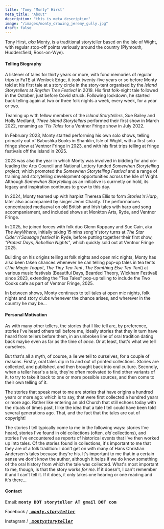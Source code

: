 ```yaml
---
title: 'Tony "Monty" Hirst'
meta_title: "About"
description: "this is meta description"
image: "/images/monty_drawing_jeremy_gully.jpg"
draft: false
---
```


Tony Hirst, *aka* Monty, is a traditional storyteller based on the Isle of Wight, with regular stop-off points variously around the country (Plymouth, Huddersfield, Ross-on-Wye).

#### Telling Biography

A listener of tales for thirty years or more, with fond memories of regular trips to FaTE at Wenlock Edge, it took twenty-five years or so before Monty told at his first tale at a story circle in the story-tent organised by the *Island Storytellers* at *Rhythm Tree Festival* in 2019. His first folk-night tale followed in the October, just before Covid struck. Following lockdown, he started back telling again at two or three folk nights a week, every week, for a year or two.

Teaming up with fellow members of the *Island Storytellers*, Sue Bailey and Holly Medland, *Three Island Storytellers* performed their first show in March 2022, renaming as *'Tis Tales* for a Ventnor Fringe show in July 2022.

In February 2023, Monty started performing his own solo shows, telling primarily out of Babushka Books in Shanklin, Isle of Wight, with a first solo fringe show at Ventnor Fringe in 2023, and with his first trips telling at fringe festivals off the Island in 2025.

2023 was also the year in which Monty was involved in bidding for and co-leading the Arts Council and National Lottery funded *Somewhen Storytelling project*, which promoted the *Somewhen Storytelling Festival* and a range of training and storytelling development opportunities across the Isle of Wight. Although *Somewhen Storytelling* as an initiative is currnetly on hold, its legacy and inspiration continues to grow to this day.

In 2024, Monty teamed up with harpist Theresa Ellis to form *Stories'n'Harp*, later also accompanied by singer Jenni Charity. The performances concentrated mediaeval on old British and Irish tales with harp and song accompaniament, and included shows at Monkton Arts, Ryde, and Ventnor Fringe.

In 2025, he joined forces with folk duo Glenn Koppany and Sue Cain, aka *The AnyWhens*, initially taking 15 mins song'n'story turns at *The Star Cider'n'Sausage festival* in Ryde, before putting together their first show, *"Protest Days, Rebellion Nights"*, which quickly sold out at Ventnor Fringe 2025.

Building on his origins telling at folk nights and open mic nights, Monty has also been taken chances whenever he can telling pop-up tales in tea tents (*The Magic Teapot*, *The Tiny Tea Tent*, *The Somthing Else Tea Tent*) at various music festivals (Beautiful Days, Bearded Theory, Wickham Festival) since 2023, extending the "Tea Tales" pop-up telling to include the Two Cooks cafe as part of Ventnor Fringe, 2025.

In between shows, Monty continues to tell tales at open mic nights, folk nights and story clubs whenever the chance arises, and wherever in the country he may be...

#### Personal Motivation

As with many other tellers, the stories that I like tell are, by preference, stories I've heard others tell before me, ideally stories that they in turn have heard from tellers before them, in an unbroken line of oral tradition dating back maybe even as far as the time of *once*. Or at least, that's what we tell ourselves.

But that's all a myth, of course, a lie we tell to ourselves, for a couple of reasons. Firstly, oral tales dip in to and out of printed collections. Stories are collected, and published, and then brought back into oral culture. Secondly, when a teller hear's a tale, they're often motivated to find other variants of it, to try to take it back to one or more possible sources, and then come to their own telling of it.

The stories that speak most to me are stories that have origins a hundred years or more ago: which is to say, that were first collected a hundred years or more ago. Rather like entering an old Church that still echoes today with the rituals of times past, I like the idea that a tale I tell could have been told several generations ago. That, and the fact that the tales are out of copyright!

The stories I tell typically come to me in the following ways: stories I've heard, stories I've found in old collections (often, *old* collections), and stories I've encountered as reports of historical events that I've then worked up into tales. Of the stories found in collections, it's important to me that they are of a folk tradition: I don't get on with many of Hans Christian Andersen's tales becuase they're his. It's important to me that in a certain sense we don't know the author, although it helps if we do know something of the oral history from which the tale was collected. What's most important to me, though, is that the story works *for me*. If it doesn't, I can't remember it and I can't tell it. If it does, it only takes one hearing or one reading and it's there...

#### Contact

Email: __<tt>monty DOT storyteller AT gmail DOT com</tt>__

Facebook / <a target="_blank" aria-label="facebook" rel="nofollow noopener" href="https://www.facebook.com/monty.storyteller">
                <i class="fab fa-facebook"> &nbsp;&nbsp;<strong><tt>monty.storyteller</tt></strong></i>
              </a>

Instagram / <a target="_blank" aria-label="instagram" rel="nofollow noopener" href="https://www.instagram.com/montystoryteller/">
                <i class="fab fa-instagram"> &nbsp;&nbsp;<strong><tt>montystoryteller</tt></strong></i>
              </a>